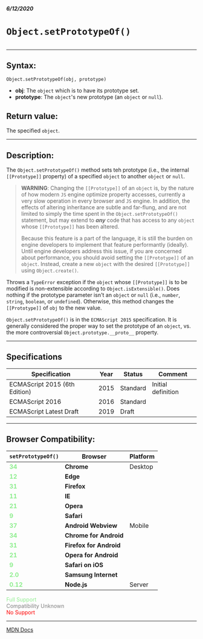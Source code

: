 ##### 6/12/2020
# `Object.setPrototypeOf()`

```js

```

---

## Syntax:
`Object.setPrototypeOf(obj, prototype)`

* **obj**: The `object` which is to have its prototype set.
* **prototype**: The `object`'s new prototype (an `object` or `null`).

## Return value:
The specified `object`.

---

## Description:
The `Object.setPrototypeOf()` method sets teh prototype (i.e., the internal `[[Prototype]]` property) of a specified `object` to another `object` or `null`.

  > **WARNING**: Changing the `[[Prototype]]` of an `object` is, by the nature of how modern `JS` engine optimize property accesses, currently a very slow operation in every browser and `JS` engine.  In addition, the effects of altering inheritance are subtle and far-flung, and are not limited to simply the time spent in the `Object.setPrototypeOf()` statement, but may extend to **_any_** code that has access to any `object` whose `[[Prototype]]` has been altered.
  >
  > Because this feature is a part of the language, it is still the burden on engine developers to implement that feature performantly (ideally).  Until engine developers address this issue, if you are concerned about performance, you should avoid setting the `[[Prototype]]` of an `object`.  Instead, create a new `object` with the desired `[[Prototype]]` using `Object.create()`.

Throws a `TypeError` exception if the `object` whose `[[Prototype]]` is to be modified is non-extensible according to `Object.isExtensible()`. Does nothing if the prototype parameter isn't an `object` or `null` (i.e., `number`, `string`, `boolean`, or `undefined`). Otherwise, this method changes the `[[Prototype]]` of `obj` to the new value.

`Object.setPrototypeOf()` is in the `ECMAScript 2015` specification. It is generally considered the proper way to set the prototype of an `object`, vs. the more controversial `Object.prototype.__proto__` property.

---

## Specifications
| Specification | Year | Status | Comment |
|---|---|---|---|
| ECMAScript 2015 (6th Edition) | 2015 | Standard | Initial definition |
| ECMAScript 2016 | 2016 | Standard |  |
| ECMAScript Latest Draft | 2019 | Draft |  |

---

## Browser Compatibility:
| `setPrototypeOf()` | Browser | Platform |
|---|---|---|
| <span style="color: lightgreen">**34**</span> | **Chrome** | Desktop | 
| <span style="color: lightgreen">**12**</span> | **Edge** || 
| <span style="color: lightgreen">**31**</span> | **Firefox** || 
| <span style="color: lightgreen">**11**</span> | **IE** || 
| <span style="color: lightgreen">**21**</span> | **Opera** || 
| <span style="color: lightgreen">**9**</span> | **Safari** || 
| <span style="color: lightgreen">**37**</span> | **Android Webview** | Mobile | 
| <span style="color: lightgreen">**34**</span> | **Chrome for Android** || 
| <span style="color: lightgreen">**31**</span> | **Firefox for Android** || 
| <span style="color: lightgreen">**21**</span> | **Opera for Android** || 
| <span style="color: lightgreen">**9**</span> | **Safari on iOS** || 
| <span style="color: lightgreen">**2.0**</span> | **Samsung Internet** || 
| <span style="color: lightgreen">**0.12**</span> | **Node.js** | Server | 

<span style="color: lightgreen">Full Support</span>  
<span style="color: grey">Compatibility Unknown</span>  
<span style="color: red">No Support</span>

---

[MDN Docs](https://developer.mozilla.org/en-US/docs/Web/JavaScript/Reference/Global_Objects/Object/setPrototypeOf)